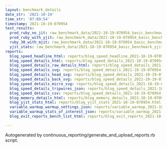 ```yaml
---
layout: benchmark_details
date_str: '2021-10-19'
time_str: '07:09:54'
timestamp: 2021-10-19-070954
test_results:
  prod_ruby_no_jit: raw_benchmark_data/2021-10-19-070954_basic_benchmark_prod_ruby_no_jit.json
  prod_ruby_with_yjit: raw_benchmark_data/2021-10-19-070954_basic_benchmark_prod_ruby_with_yjit.json
  ruby_30_with_mjit: raw_benchmark_data/2021-10-19-070954_basic_benchmark_ruby_30_with_mjit.json
  yjit_stats: raw_benchmark_data/2021-10-19-070954_basic_benchmark_yjit_stats.json
reports:
  blog_speed_headline_html: reports/blog_speed_headline_2021-10-19-070954.html
  blog_speed_details_html: reports/blog_speed_details_2021-10-19-070954.html
  blog_speed_details_raw_details_html: reports/blog_speed_details_2021-10-19-070954.raw_details.html
  blog_speed_details_svg: reports/blog_speed_details_2021-10-19-070954.svg
  blog_speed_details_head_svg: reports/blog_speed_details_2021-10-19-070954.head.svg
  blog_speed_details_back_svg: reports/blog_speed_details_2021-10-19-070954.back.svg
  blog_speed_details_micro_svg: reports/blog_speed_details_2021-10-19-070954.micro.svg
  blog_speed_details_tripwires_json: reports/blog_speed_details_2021-10-19-070954.tripwires.json
  blog_speed_details_csv: reports/blog_speed_details_2021-10-19-070954.csv
  blog_memory_details_html: reports/blog_memory_details_2021-10-19-070954.html
  blog_yjit_stats_html: reports/blog_yjit_stats_2021-10-19-070954.html
  variable_warmup_warmup_settings_json: reports/variable_warmup_2021-10-19-070954.warmup_settings.json
  variable_warmup_stats_of_interest_json: reports/variable_warmup_2021-10-19-070954.stats_of_interest.json
  blog_exit_reports_bench_list_html: reports/blog_exit_reports_2021-10-19-070954.bench_list.html

---
```

Autogenerated by continuous_reporting/generate_and_upload_reports.rb script.
